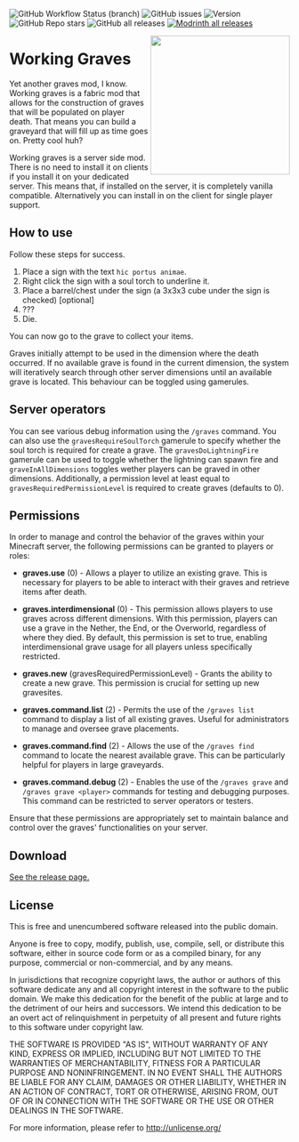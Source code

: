 <img alt="GitHub Workflow Status (branch)" src="https://img.shields.io/github/actions/workflow/status/StoneLabs/working-graves/build.yml?branch=master&label=master&style=flat-square"> <img alt="GitHub issues" src="https://img.shields.io/github/issues/StoneLabs/working-graves?style=flat-square"> <img alt="Version" src="https://img.shields.io/badge/Minecraft%20Version-1.20.2-blue?style=flat-square"> <img alt="GitHub Repo stars" src="https://img.shields.io/github/stars/StoneLabs/working-graves?style=flat-square"> <img alt="GitHub all releases" src="https://img.shields.io/github/downloads/StoneLabs/working-graves/total?color=gold&label=GH Downloads&style=flat-square"> <a href="https://modrinth.com/mod/working-graves"><img alt="Modrinth all releases" src="https://img.shields.io/modrinth/dt/GU61bZwi?color=gold&label=Modrinth Downloads&style=flat-square"></a>

<img src="https://user-images.githubusercontent.com/19885942/133668909-406ae7e7-3012-4444-b2c4-392c94d51837.png" align="right" width="250" />

# Working Graves

Yet another graves mod, I know. Working graves is a fabric mod that allows for the construction of graves that will be populated on player death. That means you can build a graveyard that will fill up as time goes on. Pretty cool huh?

Working graves is a server side mod. There is no need to install it on clients if you install it on your dedicated server. This means that, if installed on the server, it is completely vanilla compatible. Alternatively you can install in on the client for single player support.

## How to use

Follow these steps for success.
1. Place a sign with the text `hic portus animae`.
2. Right click the sign with a soul torch to underline it.
3. Place a barrel/chest under the sign (a 3x3x3 cube under the sign is checked) [optional]
4. ???
5. Die.

You can now go to the grave to collect your items.

Graves initially attempt to be used in the dimension where the death occurred. If no available grave is found in the current dimension, the system will iteratively search through other server dimensions until an available grave is located. This behaviour can be toggled using gamerules.

## Server operators

You can see various debug information using the `/graves` command.
You can also use the `gravesRequireSoulTorch` gamerule to specify whether the soul torch is required for create a grave. The `gravesDoLightningFire` gamerule can be used to toggle whether the lightning can spawn fire and `graveInAllDimensions` toggles wether players can be graved in other dimensions. Additionally, a permission level at least equal to `gravesRequiredPermissionLevel` is required to create graves (defaults to 0).

## Permissions

In order to manage and control the behavior of the graves within your Minecraft server, the following permissions can be granted to players or roles:

- **graves.use** (0) - Allows a player to utilize an existing grave. This is necessary for players to be able to interact with their graves and retrieve items after death.

- **graves.interdimensional** (0) - This permission allows players to use graves across different dimensions. With this permission, players can use a grave in the Nether, the End, or the Overworld, regardless of where they died. By default, this permission is set to true, enabling interdimensional grave usage for all players unless specifically restricted.

- **graves.new** (gravesRequiredPermissionLevel) - Grants the ability to create a new grave. This permission is crucial for setting up new gravesites.

- **graves.command.list** (2) - Permits the use of the `/graves list` command to display a list of all existing graves. Useful for administrators to manage and oversee grave placements.

- **graves.command.find** (2) - Allows the use of the `/graves find` command to locate the nearest available grave. This can be particularly helpful for players in large graveyards.

- **graves.command.debug** (2) - Enables the use of the `/graves grave` and `/graves grave <player>` commands for testing and debugging purposes. This command can be restricted to server operators or testers.

Ensure that these permissions are appropriately set to maintain balance and control over the graves' functionalities on your server.


## Download

[See the release page.](https://github.com/StoneLabs/working-graves/releases)

## License

This is free and unencumbered software released into the public domain.

Anyone is free to copy, modify, publish, use, compile, sell, or
distribute this software, either in source code form or as a compiled
binary, for any purpose, commercial or non-commercial, and by any
means.

In jurisdictions that recognize copyright laws, the author or authors
of this software dedicate any and all copyright interest in the
software to the public domain. We make this dedication for the benefit
of the public at large and to the detriment of our heirs and
successors. We intend this dedication to be an overt act of
relinquishment in perpetuity of all present and future rights to this
software under copyright law.

THE SOFTWARE IS PROVIDED "AS IS", WITHOUT WARRANTY OF ANY KIND,
EXPRESS OR IMPLIED, INCLUDING BUT NOT LIMITED TO THE WARRANTIES OF
MERCHANTABILITY, FITNESS FOR A PARTICULAR PURPOSE AND NONINFRINGEMENT.
IN NO EVENT SHALL THE AUTHORS BE LIABLE FOR ANY CLAIM, DAMAGES OR
OTHER LIABILITY, WHETHER IN AN ACTION OF CONTRACT, TORT OR OTHERWISE,
ARISING FROM, OUT OF OR IN CONNECTION WITH THE SOFTWARE OR THE USE OR
OTHER DEALINGS IN THE SOFTWARE.

For more information, please refer to <http://unlicense.org/>
